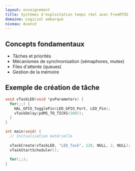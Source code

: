 ```yaml
---
layout: enseignement
title: Systèmes d'exploitation temps réel avec FreeRTOS
domaine: Logiciel embarqué
niveau: Avancé
---
```


## Concepts fondamentaux
- Tâches et priorités
- Mécanismes de synchronisation (sémaphores, mutex)
- Files d'attente (queues)
- Gestion de la mémoire

## Exemple de création de tâche
```c
void vTaskLED(void *pvParameters) {
  for(;;) {
    HAL_GPIO_TogglePin(LED_GPIO_Port, LED_Pin);
    vTaskDelay(pdMS_TO_TICKS(500));
  }
}

int main(void) {
  // Initialisation matérielle
  
  xTaskCreate(vTaskLED, "LED_Task", 128, NULL, 2, NULL);
  vTaskStartScheduler();
  
  for(;;);
}